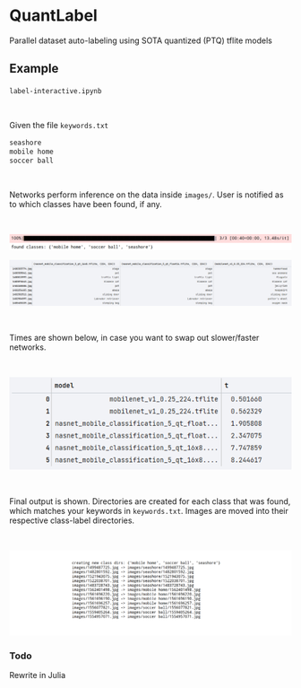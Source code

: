 # QuantLabel

Parallel dataset auto-labeling using SOTA quantized (PTQ) tflite models

## Example

`label-interactive.ipynb`

<br>

Given the file `keywords.txt`

```
seashore
mobile home
soccer ball
```

<br>


Networks perform inference on the data inside `images/`. User is notified as to which classes have been found, if any.

<br>


![](resources/found_images.png)

![](resources/df.png)

<br>


Times are shown below, in case you want to swap out slower/faster networks.

<br>


![](resources/times.png)

<br>


Final output is shown. Directories are created for each class that was found, which matches your keywords
in `keywords.txt`. Images are moved into their respective class-label directories.

<br>

![](resources/output.png)

### Todo

Rewrite in Julia
